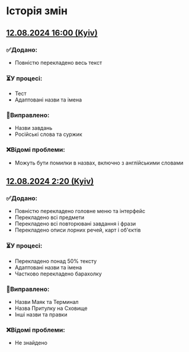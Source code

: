 # Історія змін
## [12.08.2024 16:00 (Kyiv)]()
### ✅Додано: 
- Повністю перекладено весь текст
### ⏳У процесі:
- Тест
- Адаптовані назви та імена
### 🔧Виправлено:
- Назви завдань
- Російські слова та суржик
### ❌Відомі проблеми:
- Можуть бути помилки в назвах, включно з англійськими словами
##
## [12.08.2024 2:20 (Kyiv)]()
### ✅Додано: 
- Повністю перекладено головне меню та інтерфейс
- Перекладено всі предмети
- Перекладено всі повторювані завдання і фрази
- Перекладено описи лорних речей, карт і об'єктів
### ⏳У процесі:
- Перекладено понад 50% тексту
- Адаптовані назви та імена
- Частково перекладено барахолку
### 🔧Виправлено:
- Назви Маяк та Терминал
- Назва Притулку на Сховище
- Iншi назви та правки
### ❌Відомі проблеми:
- Не знайдено
